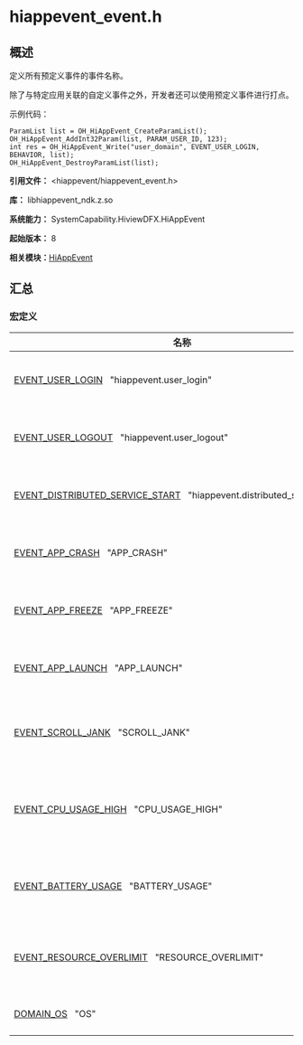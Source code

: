# hiappevent_event.h


## 概述

定义所有预定义事件的事件名称。

除了与特定应用关联的自定义事件之外，开发者还可以使用预定义事件进行打点。

示例代码：

```
ParamList list = OH_HiAppEvent_CreateParamList();
OH_HiAppEvent_AddInt32Param(list, PARAM_USER_ID, 123);
int res = OH_HiAppEvent_Write("user_domain", EVENT_USER_LOGIN, BEHAVIOR, list);
OH_HiAppEvent_DestroyParamList(list);
```

**引用文件：** &lt;hiappevent/hiappevent_event.h&gt;

**库：** libhiappevent_ndk.z.so

**系统能力：** SystemCapability.HiviewDFX.HiAppEvent

**起始版本：** 8

**相关模块：**[HiAppEvent](_hi_app_event.md)


## 汇总


### 宏定义

| 名称 | 描述 | 
| -------- | -------- |
| [EVENT_USER_LOGIN](_hi_app_event.md#event_user_login)&nbsp;&nbsp;&nbsp;"hiappevent.user_login" | 用户登录事件。  | 
| [EVENT_USER_LOGOUT](_hi_app_event.md#event_user_logout)&nbsp;&nbsp;&nbsp;"hiappevent.user_logout" | 用户登出事件。  | 
| [EVENT_DISTRIBUTED_SERVICE_START](_hi_app_event.md#event_distributed_service_start)&nbsp;&nbsp;&nbsp;"hiappevent.distributed_service_start" | 分布式服务事件。  | 
| [EVENT_APP_CRASH](_hi_app_event.md#event_app_crash)&nbsp;&nbsp;&nbsp;"APP_CRASH" | 应用崩溃事件。  | 
| [EVENT_APP_FREEZE](_hi_app_event.md#event_app_freeze)&nbsp;&nbsp;&nbsp;"APP_FREEZE" | 应用卡顿事件。  | 
| [EVENT_APP_LAUNCH](_hi_app_event.md#event_app_launch)&nbsp;&nbsp;&nbsp;"APP_LAUNCH" | 应用加载事件。  | 
| [EVENT_SCROLL_JANK](_hi_app_event.md#event_scroll_jank)&nbsp;&nbsp;&nbsp;"SCROLL_JANK" | 应用滑动卡顿事件。  | 
| [EVENT_CPU_USAGE_HIGH](_hi_app_event.md#event_cpu_usage_high)&nbsp;&nbsp;&nbsp;"CPU_USAGE_HIGH" | 应用CPU资源占用高事件。  | 
| [EVENT_BATTERY_USAGE](_hi_app_event.md#event_battery_usage)&nbsp;&nbsp;&nbsp;"BATTERY_USAGE" | 应用电源使用率事件。  | 
| [EVENT_RESOURCE_OVERLIMIT](_hi_app_event.md#event_resource_overlimit)&nbsp;&nbsp;&nbsp;"RESOURCE_OVERLIMIT" | 应用资源超限事件。  | 
| [DOMAIN_OS](_hi_app_event.md#domain_os)&nbsp;&nbsp;&nbsp;"OS" | OS作用域。  | 
